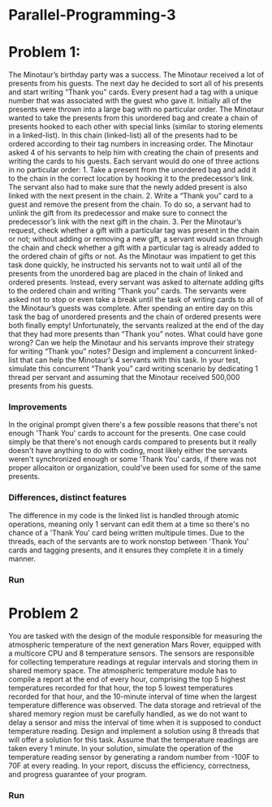 # Parallel-Programming-3

# Problem 1:
The Minotaur’s birthday party was a success. The Minotaur received a lot of presents
from his guests. The next day he decided to sort all of his presents and start writing
“Thank you” cards. Every present had a tag with a unique number that was associated
with the guest who gave it. Initially all of the presents were thrown into a large bag with
no particular order. The Minotaur wanted to take the presents from this unordered bag
and create a chain of presents hooked to each other with special links (similar to storing
elements in a linked-list). In this chain (linked-list) all of the presents had to be ordered
according to their tag numbers in increasing order. The Minotaur asked 4 of his servants
to help him with creating the chain of presents and writing the cards to his guests. Each
servant would do one of three actions in no particular order: 1. Take a present from the
unordered bag and add it to the chain in the correct location by hooking it to the
predecessor’s link. The servant also had to make sure that the newly added present is
also linked with the next present in the chain. 2. Write a “Thank you” card to a guest and
remove the present from the chain. To do so, a servant had to unlink the gift from its
predecessor and make sure to connect the predecessor’s link with the next gift in the
chain. 3. Per the Minotaur’s request, check whether a gift with a particular tag was
present in the chain or not; without adding or removing a new gift, a servant would scan
through the chain and check whether a gift with a particular tag is already added to the
ordered chain of gifts or not. As the Minotaur was impatient to get this task done
quickly, he instructed his servants not to wait until all of the presents from the
unordered bag are placed in the chain of linked and ordered presents. Instead, every
servant was asked to alternate adding gifts to the ordered chain and writing “Thank you”
cards. The servants were asked not to stop or even take a break until the task of writing
cards to all of the Minotaur’s guests was complete. After spending an entire day on this
task the bag of unordered presents and the chain of ordered presents were both finally
empty! Unfortunately, the servants realized at the end of the day that they had more
presents than “Thank you” notes. What could have gone wrong? Can we help the
Minotaur and his servants improve their strategy for writing “Thank you” notes? Design
and implement a concurrent linked-list that can help the Minotaur’s 4 servants with this
task. In your test, simulate this concurrent “Thank you” card writing scenario by
dedicating 1 thread per servant and assuming that the Minotaur received 500,000
presents from his guests.

### Improvements
In the original prompt given there's a few possible reasons that there's not enough
'Thank You' cards to account for the presents. One case could simply be that there's not
enough cards compared to presents but it really doesn't have anything to do with coding,
most likely either the servants weren't synchronized enough or some 'Thank You' cards, if
there was not proper allocaiton or organization, could've been used for some of the same
presents.

### Differences, distinct features
The difference in my code is the linked list is handled through atomic operations, meaning
only 1 servant can edit them at a time so there's no chance of a 'Thank You' card being 
written multipule times. Due to the threads, each of the servants are to work nonstop
between 'Thank You' cards and tagging presents, and it ensures they complete it in a
timely manner.


### Run


# Problem 2
You are tasked with the design of the module responsible for measuring the atmospheric
temperature of the next generation Mars Rover, equipped with a multicore CPU and 8
temperature sensors. The sensors are responsible for collecting temperature readings at
regular intervals and storing them in shared memory space. The atmospheric
temperature module has to compile a report at the end of every hour, comprising the top
5 highest temperatures recorded for that hour, the top 5 lowest temperatures recorded
for that hour, and the 10-minute interval of time when the largest temperature
difference was observed. The data storage and retrieval of the shared memory region
must be carefully handled, as we do not want to delay a sensor and miss the interval of
time when it is supposed to conduct temperature reading. Design and implement a
solution using 8 threads that will offer a solution for this task. Assume that the
temperature readings are taken every 1 minute. In your solution, simulate the operation
of the temperature reading sensor by generating a random number from -100F to 70F at
every reading. In your report, discuss the efficiency, correctness, and progress guarantee
of your program.

### Run
